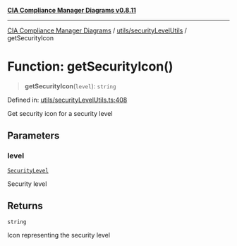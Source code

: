 [**CIA Compliance Manager Diagrams v0.8.11**](../../../README.md)

***

[CIA Compliance Manager Diagrams](../../../modules.md) / [utils/securityLevelUtils](../README.md) / getSecurityIcon

# Function: getSecurityIcon()

> **getSecurityIcon**(`level`): `string`

Defined in: [utils/securityLevelUtils.ts:408](https://github.com/Hack23/cia-compliance-manager/blob/d6eede30e4f01622fe18187e98b207e9a06a781f/src/utils/securityLevelUtils.ts#L408)

Get security icon for a security level

## Parameters

### level

[`SecurityLevel`](../../../types/cia/type-aliases/SecurityLevel.md)

Security level

## Returns

`string`

Icon representing the security level
